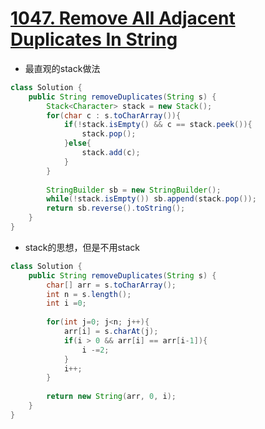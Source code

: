 # [1047. Remove All Adjacent Duplicates In String](https://leetcode.com/problems/remove-all-adjacent-duplicates-in-string/)
* 最直观的stack做法

```java
class Solution {
    public String removeDuplicates(String s) {
        Stack<Character> stack = new Stack();
        for(char c : s.toCharArray()){
            if(!stack.isEmpty() && c == stack.peek()){
                stack.pop();
            }else{
                stack.add(c);
            }
        }
        
        StringBuilder sb = new StringBuilder();
        while(!stack.isEmpty()) sb.append(stack.pop());
        return sb.reverse().toString();
    }
}

```

* stack的思想，但是不用stack

```java
class Solution {
    public String removeDuplicates(String s) {
        char[] arr = s.toCharArray();
        int n = s.length();
        int i =0;
        
        for(int j=0; j<n; j++){
            arr[i] = s.charAt(j);
            if(i > 0 && arr[i] == arr[i-1]){
                i -=2;
            }
            i++;
        }
        
        return new String(arr, 0, i);
    }
}
```
